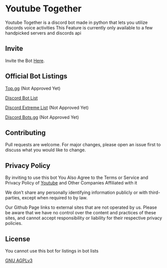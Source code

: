 
# Youtube Together

Youtube Together is a discord bot made in python that lets you utilize discords voice activities 
This Feature is currently only available to a few handpicked servers and discords api


## Invite

Invite the Bot [Here](https://discord.com/api/oauth2/authorize?client_id=859365742457389106&permissions=2182138176&scope=bot%20applications.commands).


## Official Bot Listings

[Top.gg](https://top.gg/bot/859365742457389106)    (Not Approved Yet)  


[Discord Bot List](https://discordbotlist.com/bots/youtube-together-5058)

[Discord Extreme List](https://discordextremelist.xyz/en-US/bots/859365742457389106) (Not Approved Yet)

[Discord Bots.gg](https://discord.bots.gg/bots/859365742457389106) (Not Approved Yet)





## Contributing
Pull requests are welcome. For major changes, please open an issue first to discuss what you would like to change.


## Privacy Policy
By inviting to use this bot You Also Agree to the Terms or Service and Privacy Policy of [Youtube](https://www.youtube.com/howyoutubeworks/policies/community-guidelines/) and Other Companies Affiliated with it

We don’t share any personally identifying information publicly or with third-parties, except when required to by law.

Our Github Page  links to external sites that are not operated by us. Please be aware that we have no control over the content and practices of these sites, and cannot accept responsibility or liability for their respective privacy policies.


## License
You cannot use this bot  for listings in bot lists

[GNU AGPLv3](https://choosealicense.com/licenses/agpl-3.0/)
